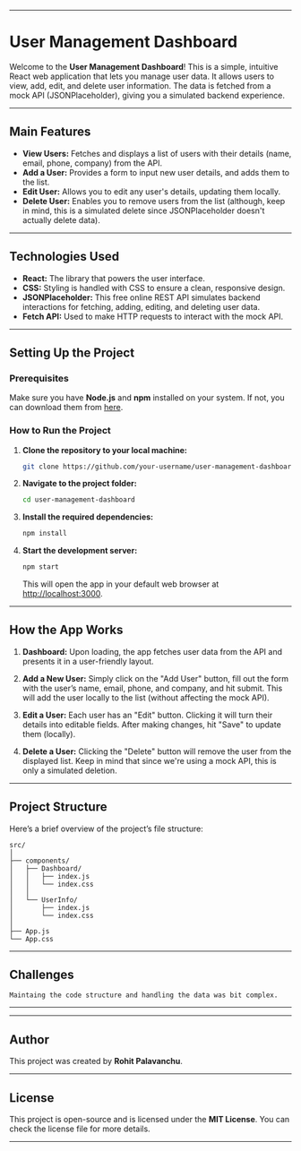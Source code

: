 
---

# User Management Dashboard

Welcome to the **User Management Dashboard**! This is a simple, intuitive React web application that lets you manage user data. It allows users to view, add, edit, and delete user information. The data is fetched from a mock API (JSONPlaceholder), giving you a simulated backend experience.

---

## Main Features

- **View Users:** Fetches and displays a list of users with their details (name, email, phone, company) from the API.
- **Add a User:** Provides a form to input new user details, and adds them to the list.
- **Edit User:** Allows you to edit any user's details, updating them locally.
- **Delete User:** Enables you to remove users from the list (although, keep in mind, this is a simulated delete since JSONPlaceholder doesn't actually delete data).

---

## Technologies Used

- **React:** The library that powers the user interface.
- **CSS:** Styling is handled with CSS to ensure a clean, responsive design.
- **JSONPlaceholder:** This free online REST API simulates backend interactions for fetching, adding, editing, and deleting user data.
- **Fetch API:** Used to make HTTP requests to interact with the mock API.

---

## Setting Up the Project

### Prerequisites

Make sure you have **Node.js** and **npm** installed on your system. If not, you can download them from [here](https://nodejs.org/en/).

### How to Run the Project

1. **Clone the repository to your local machine:**

   ```bash
   git clone https://github.com/your-username/user-management-dashboard.git
   ```

2. **Navigate to the project folder:**

   ```bash
   cd user-management-dashboard
   ```

3. **Install the required dependencies:**

   ```bash
   npm install
   ```

4. **Start the development server:**

   ```bash
   npm start
   ```

   This will open the app in your default web browser at [http://localhost:3000](http://localhost:3000).

---

## How the App Works

1. **Dashboard:** Upon loading, the app fetches user data from the API and presents it in a user-friendly layout.
   
2. **Add a New User:** Simply click on the "Add User" button, fill out the form with the user’s name, email, phone, and company, and hit submit. This will add the user locally to the list (without affecting the mock API).

3. **Edit a User:** Each user has an "Edit" button. Clicking it will turn their details into editable fields. After making changes, hit "Save" to update them (locally).

4. **Delete a User:** Clicking the "Delete" button will remove the user from the displayed list. Keep in mind that since we're using a mock API, this is only a simulated deletion.

---

## Project Structure

Here’s a brief overview of the project’s file structure:

```
src/
│
├── components/
│   ├── Dashboard/
│   │   ├── index.js
│   │   └── index.css
│   │
│   └── UserInfo/
│       ├── index.js
│       └── index.css
│
├── App.js
└── App.css
```
---
## Challenges
    Maintaing the code structure and handling the data was bit complex.
---
---

## Author

This project was created by **Rohit Palavanchu**.

---

## License

This project is open-source and is licensed under the **MIT License**. You can check the license file for more details.

---